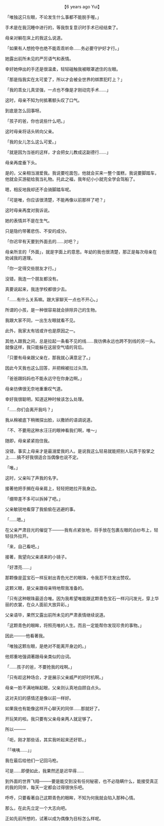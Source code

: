 <p align="center">【6 years ago Yui】</p>

「唯独这只左眼，不论发生什么事都不能脱手喔。」

手术是在我沉睡中进行的，等我恢复意识时手术已经结束了。

母亲对躺在床上的我这么说道。

「如果有人想抢夺也绝不能乖乖听命……务必要守护好才行。」

她露出前所未见的严厉语气和表情。

幸好她伸出的手还是很温柔，轻轻碰触我被眼罩遮住的左眼。

「那是指我实在太可爱了，所以才会被全世界的绑票犯盯上？」

「我的乖女儿真坚强，一点也不像是才刚动完手术……」

这时，母亲不知为何抵著额头叹了口气。

到底是怎么回事呀。

「孩子的爸，你也说些什么吧。」

这时母亲将话头转向父亲。

「我的女儿怎么这么可爱。」

「就是因为当爸的这样，才会把女儿教成这副德行……」

母亲再度垂下头。

是的，父亲相当溺爱我。我说要吃面包，他就会买来一整个蛋糕，我说要脚踏车，他就会买游艇给我当礼物。托此之福，我年纪小小就完全学会驾船了。

嗯，相反地我却还不会骑脚踏车呢。

「可是唯，你应该很清楚，不能再像以前那样了吧？」

这时母亲再度对我诉说。

她的表情并不是在生气。

只是隐约带著悲伤、不安的成分。

「你迟早有天要到外面去的……对吧？」

母亲所言的「外面」，就是字面上的意思。年幼的我也很清楚，那正是每次母亲在劝诫我的道理。

「你一定得交些朋友才行。」

没错，我连一个朋友都没有。

真要说起来，我连学校都很少去。

「……有什么关系嘛。跟大家聊天一点也不开心。」

所谓的小孩，是一种很容易就会排除异己的生物。

我跟大家不同，一出生左眼就看不见。

此外，我家太有钱或许也是原因之一。

其他人跟我之间，总是拉起一条看不见的线……我彷佛永远也跨不到线的另一头。就像这样，我只能躲在这层空气墙的背后。

「只要有母亲跟父亲在，那我就心满意足了。」

因此今天我也这么回答，并把棉被拉过头顶。

「爸爸跟妈妈也不能永远守在你身边啊。」

母亲彷佛很无奈地重重叹气道。

幸好我很聪明，知道这种时候该怎么处理。

「……你们会离开我吗？」

我从棉被底下稍微探出脸，以撒娇的语调说道。

「不、不要用这种水汪汪的眼神看我们啊，唯～」

随即，母亲紧紧抱住我。

没错，事实上母亲才是最溺爱我的人。是说我这么轻易就能把别人玩弄于股掌之上……搞不好我很适合当偶像也说不定。

「唯。」

这时，父亲叫了声我的名字。

接著他把手搁在母亲肩上，轻轻把她拉开我身边。

「绷带差不多可以拆掉了吧。」

父亲敏锐地看穿了我偷偷在逃避的事。

「……嗯。」

在父亲严肃目光的催促下────我有点紧张地，将手放在包裹左眼的白纱布上，轻轻往外拉开。

「来，自己看吧。」

接著，我望向父亲递来的小镜子。

「好漂亮……」

那颗像是蓝宝石一样反射出青色光芒的眼珠，令我忍不住发出赞叹。

这颗义眼，是父亲跟母亲特地帮我准备的。

「只有这种眼珠最适合唯。因为我希望唯能跟这颗青色宝石一样闪闪发光，穿上华丽的衣裳，在众人面前大放异彩。」

父亲语毕，果然又露出前所未见的严肃表情继续说道。

「这颗青色的眼眸，将照亮唯的人生。而且一定能帮你发现珍贵的事物。」

因此────他看著我。

「唯独这颗左眼，是绝对不能离开身边的。」

他郑重地强调著跟母亲类似的台词。

「……孩子的爸，不要抢我的戏啊。」

「只有趁这种场合，才是展示父亲威严的好时机啊。」

母亲一脸不满地眯起眼，父亲则认真地自顾自点头。

这对夫妇的感情还是像以前一样好。

如果我也有能像这样开心聊天的同伴……那就好了。

开玩笑的啦。我只要有父亲母亲两人就足够了。

所以────

「呃，刚才那些话，其实我听起来还好耶。」

「「咦咦……」」

我在最后给他们一记回马枪。

可是……即便如此，我果然还是迟早得……

到外面的世界飞翔────要是能交到没有任何秘密，也不必隐瞒什么，能接受真正的我的同伴，每天一定都会过得很快乐吧。

呼呼，只要看著自己这颗青色的眼眸，不知为何我就会陷入那种心情。

那么，在此先立定一个大志向吧。

正如先前所想的，试著以成为偶像为目标怎么样呢。

